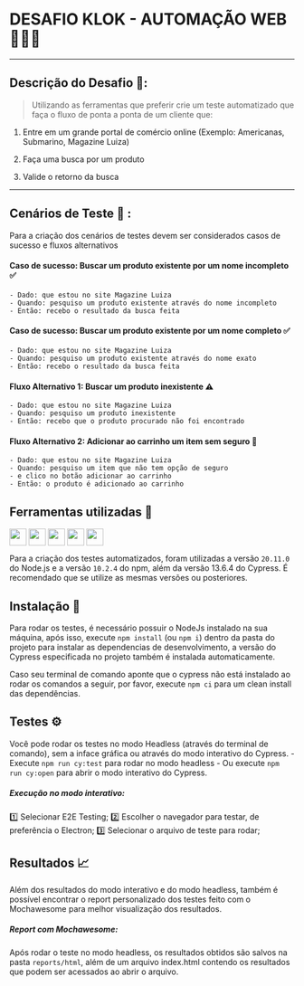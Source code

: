 # DESAFIO KLOK - AUTOMAÇÃO WEB 👨🏽‍💻
------------------
## Descrição do Desafio 📖:  
> Utilizando as ferramentas que preferir crie um teste automatizado que faça o fluxo de ponta a ponta de um cliente que:

1. Entre em um grande portal de comércio online (Exemplo: Americanas, Submarino, Magazine Luiza)

2. Faça uma busca por um produto
3. Valide o retorno da busca


---

## Cenários de Teste 💼 :
Para a criação dos cenários de testes devem ser considerados casos de sucesso e fluxos alternativos
#### Caso de sucesso: Buscar um produto existente por um nome incompleto ✅
    - Dado: que estou no site Magazine Luiza
    - Quando: pesquiso um produto existente através do nome incompleto
    - Então: recebo o resultado da busca feita

#### Caso de sucesso: Buscar um produto existente por um nome completo ✅
    - Dado: que estou no site Magazine Luiza
    - Quando: pesquiso um produto existente através do nome exato
    - Então: recebo o resultado da busca feita

#### Fluxo Alternativo 1: Buscar um produto inexistente ⚠️
    - Dado: que estou no site Magazine Luiza
    - Quando: pesquiso um produto inexistente
    - Então: recebo que o produto procurado não foi encontrado

#### Fluxo Alternativo 2: Adicionar ao carrinho um item sem seguro 🛒
    - Dado: que estou no site Magazine Luiza
    - Quando: pesquiso um item que não tem opção de seguro
    - e clico no botão adicionar ao carrinho
    - Então: o produto é adicionado ao carrinho


## Ferramentas utilizadas 🔧  

<div style="display: inline_block">
  <img align="center" height="30" widith="40" src="https://img.shields.io/badge/-cypress-%23E5E5E5?style=for-the-badge&logo=cypress&logoColor=058a5e" />
    <img align="center" height="30" widith="40" src="https://img.shields.io/badge/node.js-6DA55F?style=for-the-badge&logo=node.js&logoColor=white" />
    <img align="center" height="30" widith="40" src="https://img.shields.io/badge/NPM-%23000000.svg?style=for-the-badge&logo=npm&logoColor=white" />
  <img align="center" height="30" widith="40" src="https://img.shields.io/badge/javascript-%23323330.svg?style=for-the-badge&logo=javascript&logoColor=%23F7DF1E" />
  <img align="center" height="30" widith="40" src="https://camo.githubusercontent.com/bd3f4c518874c979bd4c149990871bdd7d2d6783b13cea27c9e0e40164c4fe54/68747470733a2f2f696d672e736869656c64732e696f2f62616467652f2d6d6f6368617765736f6d652d2532333844363734383f7374796c653d666f722d7468652d6261646765266c6f676f3d6d6f636861266c6f676f436f6c6f723d7768697465" />
</div>


 Para a criação dos testes automatizados, foram utilizadas a versão `20.11.0` do Node.js e a versão `10.2.4` do npm, além da versão 13.6.4 do Cypress. É recomendado que se utilize as mesmas versões ou posteriores.

## Instalação 🔧

Para rodar os testes, é necessário possuir o NodeJs instalado na sua máquina, após isso, execute `npm install` (ou `npm i`) dentro da pasta do projeto para instalar as dependencias de desenvolvimento, a versão do Cypress especificada no projeto também é instalada automaticamente.

Caso seu terminal de comando aponte que o cypress não está instalado ao rodar os comandos a seguir, por favor, execute `npm ci` para um clean install das dependências.

## Testes ⚙️

Você pode rodar os testes  no modo Headless (através do terminal de comando), sem a inface gráfica ou através do modo interativo do Cypress.
    - Execute `npm run cy:test` para rodar no modo headless 
    - Ou execute `npm run cy:open` para abrir o modo interativo do Cypress.

##### Execução no modo interativo:

1️⃣ Selecionar E2E Testing;
2️⃣ Escolher o navegador para testar, de preferência o Electron;
3️⃣ Selecionar o arquivo de teste para rodar;


## Resultados 📈
Além dos resultados do modo interativo e do modo headless, também é possível encontrar o report personalizado dos testes feito com o Mochawesome para melhor visualização dos resultados.


##### Report com Mochawesome:
Após rodar o teste no modo headless, os resultados obtidos são salvos na pasta `reports/html`, além de um arquivo index.html contendo os resultados que podem ser acessados ao abrir o arquivo.